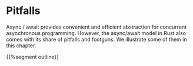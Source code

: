 # Pitfalls

Async / await provides convenient and efficient abstraction for concurrent
asynchronous programming. However, the async/await model in Rust also comes with
its share of pitfalls and footguns. We illustrate some of them in this chapter.

{{%segment outline}}
